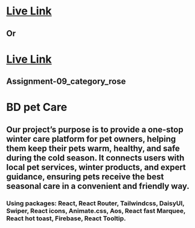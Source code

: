 # <a target="_blank" href="https://bd-pet-care-b12a09.netlify.app/">Live Link</a>

## Or

# <a target="_blank" href="https://bd-pet-care.web.app/">Live Link</a>

## Assignment-09_category_rose

# BD pet Care

## Our project’s purpose is to provide a one-stop winter care platform for pet owners, helping them keep their pets warm, healthy, and safe during the cold season. It connects users with local pet services, winter products, and expert guidance, ensuring pets receive the best seasonal care in a convenient and friendly way.

### Using packages: React, React Router, Tailwindcss, DaisyUI, Swiper, React icons, Animate.css, Aos, React fast Marquee, React hot toast, Firebase, React Tooltip.
